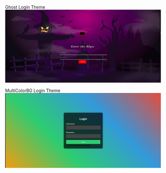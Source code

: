 Ghost Login Theme
![ghostLoginTem](https://github.com/thowfickofficial/LoginPage_Category/blob/master/ghostlogin/ghostLoginTem.png)

MultiColorBG Login Theme
![multiColorBGloginTem](https://github.com/thowfickofficial/LoginPage_Category/blob/master/multiColorBGlogin/multiColorBGloginTem.png)
